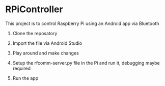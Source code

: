 # RPiController
This project is to control Raspberry Pi using an Android app via Bluetooth

1) Clone the reposatory

2) Import the file via Android Studio

3) Play around and make changes

4) Setup the rfcomm-server.py file in the Pi and run it, debugging maybe required

5) Run the app

